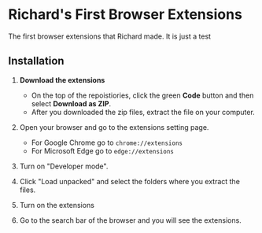 # Richard's First Browser Extensions
The first browser extensions that Richard made. It is just a test

## Installation
1. **Download the extensions**
   - On the top of the repoistiories, click the green **Code** button and then select **Download as ZIP**.
   - After you downloaded the zip files, extract the file on your computer.
   
3. Open your browser and go to the extensions setting page.
   - For Google Chrome go to ````chrome://extensions```` 
   - For Microsoft Edge go to ````edge://extensions````
4. Turn on "Developer mode".
5. Click "Load unpacked" and select the folders where you extract the files.
6. Turn on the extensions
7. Go to the search bar of the browser and you will see the extensions.
